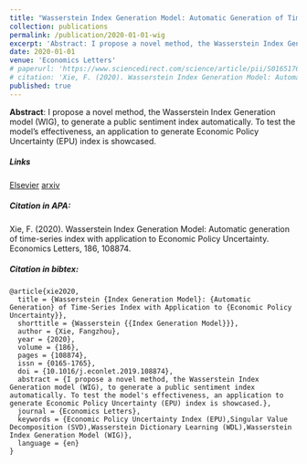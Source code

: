 ```yaml
---
title: "Wasserstein Index Generation Model: Automatic Generation of Time-series Index with Application to Economic Policy Uncertainty"
collection: publications
permalink: /publication/2020-01-01-wig
excerpt: 'Abstract: I propose a novel method, the Wasserstein Index Generation model (WIG), to generate a public sentiment index automatically. To test the model’s effectiveness, an application to generate Economic Policy Uncertainty (EPU) index is showcased.'
date: 2020-01-01
venue: 'Economics Letters'
# paperurl: 'https://www.sciencedirect.com/science/article/pii/S0165176519304410'
# citation: 'Xie, F. (2020). Wasserstein Index Generation Model: Automatic generation of time-series index with application to Economic Policy Uncertainty. Economics Letters, 186, 108874.'
published: true
---
```


**Abstract**: I propose a novel method, the Wasserstein Index Generation model
(WIG), to generate a public sentiment index automatically. To test the model’s
effectiveness, an application to generate Economic Policy Uncertainty (EPU)
index is showcased.

##### Links

[Elsevier](https://www.sciencedirect.com/science/article/pii/S0165176519304410)
[arxiv](https://arxiv.org/abs/1908.04369)

##### Citation in APA:

Xie, F. (2020). Wasserstein Index Generation Model: Automatic generation of time-series index with application to Economic Policy Uncertainty. Economics Letters, 186, 108874.

##### Citation in bibtex:

    @article{xie2020,
      title = {Wasserstein {Index Generation Model}: {Automatic Generation} of Time-Series Index with Application to {Economic Policy Uncertainty}},
      shorttitle = {Wasserstein {{Index Generation Model}}},
      author = {Xie, Fangzhou},
      year = {2020},
      volume = {186},
      pages = {108874},
      issn = {0165-1765},
      doi = {10.1016/j.econlet.2019.108874},
      abstract = {I propose a novel method, the Wasserstein Index Generation model (WIG), to generate a public sentiment index automatically. To test the model's effectiveness, an application to generate Economic Policy Uncertainty (EPU) index is showcased.},
      journal = {Economics Letters},
      keywords = {Economic Policy Uncertainty Index (EPU),Singular Value Decomposition (SVD),Wasserstein Dictionary Learning (WDL),Wasserstein Index Generation Model (WIG)},
      language = {en}
    }
